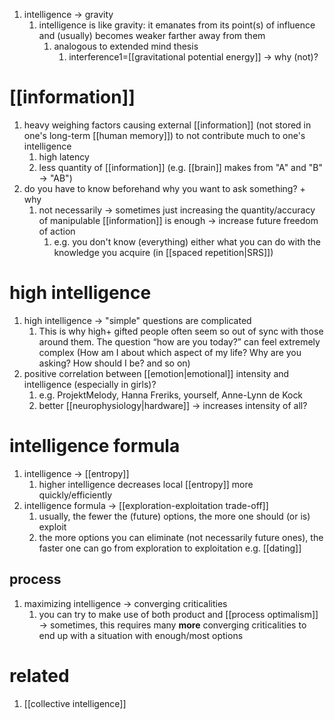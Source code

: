 1. intelligence → gravity
	1. intelligence is like gravity: it emanates from its point(s) of influence and (usually) becomes weaker farther away from them
		1. analogous to extended mind thesis
			1. interference1=[[gravitational potential energy]] → why (not)?
# [[information]]
1. heavy weighing factors causing external [[information]] (not stored in one's long-term [[human memory]]) to not contribute much to one's intelligence
	1. high latency
	2. less quantity of [[information]] (e.g. [[brain]] makes from "A" and "B" → "AB")
3. do you have to know beforehand why you want to ask something? + why
	1. not necessarily → sometimes just increasing the quantity/accuracy of manipulable [[information]] is enough → increase future freedom of action
		1. e.g. you don't know (everything) either what you can do with the knowledge you acquire (in [[spaced repetition|SRS]])

# high intelligence
1. high intelligence → "simple" questions are complicated
	1. This is why high+ gifted people often seem so out of sync with those around them. The question “how are you today?” can feel extremely complex (How am I about which aspect of my life? Why are you asking? How should I be? and so on)
2. positive correlation between [[emotion|emotional]] intensity and intelligence (especially in girls)?
	1. e.g. ProjektMelody, Hanna Freriks, yourself, Anne-Lynn de Kock
	2. better [[neurophysiology|hardware]] → increases intensity of all?

# intelligence formula
1. intelligence → [[entropy]]
	1. higher intelligence decreases local [[entropy]] more quickly/efficiently
2. intelligence formula → [[exploration-exploitation trade-off]]
	1. usually, the fewer the (future) options, the more one should (or is) exploit
	2. the more options you can eliminate (not necessarily future ones), the faster one can go from exploration to exploitation e.g. [[dating]]

## process
1. maximizing intelligence → converging criticalities
	1. you can try to make use of both product and [[process optimalism]] → sometimes, this requires many **more** converging criticalities to end up with a situation with enough/most options

# related
1. [[collective intelligence]]